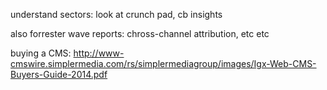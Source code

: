 understand sectors: look at crunch pad, cb insights

also forrester wave reports: chross-channel attribution, etc etc

buying a CMS: http://www-cmswire.simplermedia.com/rs/simplermediagroup/images/Igx-Web-CMS-Buyers-Guide-2014.pdf
